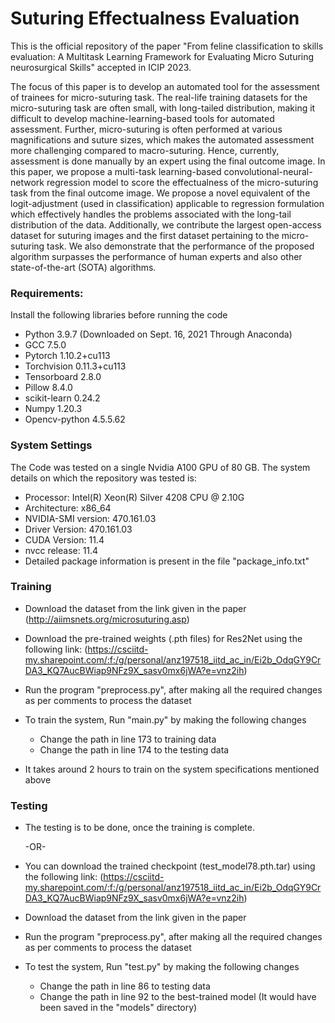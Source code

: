 # Suturing Effectualness Evaluation

This is the official repository of the paper "From feline classification to skills evaluation: A Multitask Learning Framework for Evaluating Micro Suturing neurosurgical Skills" accepted in ICIP 2023. 

The focus of this paper is to develop an automated tool for the assessment of trainees for micro-suturing task. The real-life training datasets for the micro-suturing task are often small, with long-tailed distribution, making it difficult to develop machine-learning-based tools for automated assessment. Further, micro-suturing is often performed at various magnifications and suture sizes, which makes the automated assessment more challenging compared to macro-suturing. Hence, currently, assessment is done manually by an expert using the final outcome image. In this paper, we propose a multi-task learning-based convolutional-neural-network regression model to score the effectualness of the micro-suturing task from the final outcome image. We propose a novel equivalent of the logit-adjustment (used in classification) applicable to regression formulation which effectively handles the problems associated with the long-tail distribution of the data. Additionally, we contribute the largest open-access dataset for suturing images and the first dataset pertaining to the micro-suturing task. We also demonstrate that the performance of the proposed algorithm surpasses the performance of human experts and also other state-of-the-art (SOTA) algorithms. 

### Requirements:

Install the following libraries before running the code

* Python 3.9.7 (Downloaded on Sept. 16, 2021 Through Anaconda)
* GCC 7.5.0
* Pytorch 1.10.2+cu113
* Torchvision 0.11.3+cu113
* Tensorboard 2.8.0
* Pillow 8.4.0
* scikit-learn 0.24.2
* Numpy 1.20.3
* Opencv-python 4.5.5.62

### System Settings

The Code was tested on a single Nvidia A100 GPU of 80 GB. The system details on which the repository was tested is:

* Processor: Intel(R) Xeon(R) Silver 4208 CPU @ 2.10G 
* Architecture: x86_64 
* NVIDIA-SMI version: 470.161.03
* Driver Version: 470.161.03
* CUDA Version: 11.4
* nvcc release: 11.4
* Detailed package information is present in the file "package_info.txt"

### Training

* Download the dataset from the link given in the paper (http://aiimsnets.org/microsuturing.asp)

* Download the pre-trained weights (.pth files) for Res2Net using the following link: (https://csciitd-my.sharepoint.com/:f:/g/personal/anz197518_iitd_ac_in/Ei2b_OdqGY9CrDA3_KQ7AucBWiap9NFz9X_sasv0mx6jWA?e=vnz2ih)

* Run the program "preprocess.py", after making all the required changes as per comments to process the dataset

* To train the system, Run "main.py" by making the following changes
	* Change the path in line 173 to training data
	* Change the path in line 174 to the testing data

* It takes around 2 hours to train on the system specifications mentioned above

### Testing

* The testing is to be done, once the training is complete.

  -OR-
  
* You can download the trained checkpoint (test_model78.pth.tar) using the following link: (https://csciitd-my.sharepoint.com/:f:/g/personal/anz197518_iitd_ac_in/Ei2b_OdqGY9CrDA3_KQ7AucBWiap9NFz9X_sasv0mx6jWA?e=vnz2ih)

* Download the dataset from the link given in the paper

* Run the program "preprocess.py", after making all the required changes as per comments to process the dataset

* To test the system, Run "test.py" by making the following changes
	* Change the path in line 86 to testing data
	* Change the path in line 92 to the best-trained model (It would have been saved in the "models" directory)

